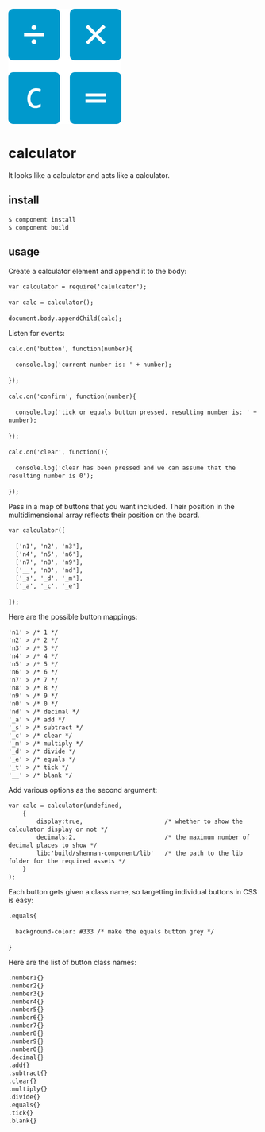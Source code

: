 ![logo](calculator.png?raw=true)

# calculator

It looks like a calculator and acts like a calculator.

## install

    $ component install
    $ component build

## usage

Create a calculator element and append it to the body:

    var calculator = require('calulcator');

    var calc = calculator();

    document.body.appendChild(calc);

Listen for events:

    calc.on('button', function(number){

      console.log('current number is: ' + number);

    });

    calc.on('confirm', function(number){

      console.log('tick or equals button pressed, resulting number is: ' + number);

    });

    calc.on('clear', function(){

      console.log('clear has been pressed and we can assume that the resulting number is 0');

    });

Pass in a map of buttons that you want included. Their position in the multidimensional array reflects their position on the board.

    var calculator([

      ['n1', 'n2', 'n3'],
      ['n4', 'n5', 'n6'],
      ['n7', 'n8', 'n9'],
      ['__', 'n0', 'nd'],
      ['_s', '_d', '_m'],
      ['_a', '_c', '_e']

    ]);

Here are the possible button mappings:

    'n1' > /* 1 */
    'n2' > /* 2 */
    'n3' > /* 3 */
    'n4' > /* 4 */
    'n5' > /* 5 */
    'n6' > /* 6 */
    'n7' > /* 7 */
    'n8' > /* 8 */
    'n9' > /* 9 */
    'n0' > /* 0 */
    'nd' > /* decimal */
    '_a' > /* add */
    '_s' > /* subtract */
    '_c' > /* clear */
    '_m' > /* multiply */
    '_d' > /* divide */
    '_e' > /* equals */
    '_t' > /* tick */
    '__' > /* blank */

Add various options as the second argument:

    var calc = calculator(undefined,
        {
            display:true,                       /* whether to show the calculator display or not */
            decimals:2,                         /* the maximum number of decimal places to show */
            lib:'build/shennan-component/lib'   /* the path to the lib folder for the required assets */
        }
    );

Each button gets given a class name, so targetting individual buttons in CSS is easy:

    .equals{

      background-color: #333 /* make the equals button grey */

    }

Here are the list of button class names:

    .number1{}
    .number2{}
    .number3{}
    .number4{}
    .number5{}
    .number6{}
    .number7{}
    .number8{}
    .number9{}
    .number0{}
    .decimal{}
    .add{}
    .subtract{}
    .clear{}
    .multiply{}
    .divide{}
    .equals{}
    .tick{}
    .blank{}
